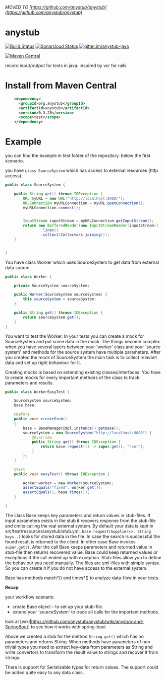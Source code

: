 *MOVED TO [https://github.com/anystub/anystub](https://github.com/anystub/anystub)*

# anystub   

[![Build Status](https://travis-ci.org/anystub/anystub.svg?branch=master)](https://travis-ci.org/anystub/anystub) [![Sonarcloud Status](https://sonarcloud.io/api/project_badges/measure?project=org.anystub:anystub&metric=alert_status)](https://sonarcloud.io/dashboard?id=org.anystub:anystub) [![gitter.im/anystub-java](https://badges.gitter.im/anystub-java.svg)](https://gitter.im/anystub-java)

[![Maven Central](https://maven-badges.herokuapp.com/maven-central/org.anystub/anystub/badge.svg)](https://maven-badges.herokuapp.com/maven-central/org.anystub/anystub)

record input/output for tests in java. inspired by vcr for rails

Install from Maven Central 
===

``` xml
    <dependency>
      <groupId>org.anystub</groupId>
      <artifactId>anystub</artifactId>
      <version>0.3.28</version>
      <scope>test</scope>
    </dependency>
```


Example
===
you can find the example in test folder of the repository. below the first scenario.

you have `class SourceSystem` which has access to external resources (http access).

``` java
public class SourceSystem {

    public String get() throws IOException {
        URL myURL = new URL("http://localhost:8080/");
        URLConnection myURLConnection = myURL.openConnection();
        myURLConnection.connect();


        InputStream inputStream = myURLConnection.getInputStream();
        return new BufferedReader(new InputStreamReader(inputStream))
                .lines()
                .collect(Collectors.joining());
    }


}
```

You have class Worker which uses SourceSystem to get data from external data source.

``` java 
public class Worker {

    private SourceSystem sourceSystem;

    public Worker(SourceSystem sourceSystem) {
        this.sourceSystem = sourceSystem;
    }

    public String get() throws IOException {
        return sourceSystem.get();
    }
}
```

You want to test the Worker. In your tests you can create a mock for SourceSystem and put some data in the mock. The things become complex when you have several layers between your 'worker' class and your 'source system' and methods for the source system have multiple parameters. 
After you created the mock of SourceSystem the main task is to collect relavant data and set up right behaviour for it.

Creating mocks is based on extending existing classes/interfaces. You have to create mocks for every important methods of the class to track parameters and results.

``` java
public class WorkerEasyTest {

    SourceSystem sourceSystem;
    Base base;

    @Before
    public void createStub()
    {
        base = BaseManagerImpl.instance().getBase();
        sourceSystem = new SourceSystem("http://localhost:8080") {
            @Override
            public String get() throws IOException {
                return base.request(() -> super.get(), "root");
            }
        };
    }

    @Test
    public void easyTest() throws IOException {

        Worker worker = new Worker(sourceSystem);
        assertEquals("fixed", worker.get());
        assertEquals(1, base.times());
    }

}
```

The class Base keeps key parameters and return values in stub-files. If input parameters exists in the stub it recovers response from the stub-file and omits calling the real external system.
By default your data is kept in src/test/resources/anystub/stub.yml. 
`base.request(Supplier<>, String keys..)` looks for stored data in the file. In case the search is successful the found result is returned to the client. In other case Base invokes `super.get()`. After the call Base keeps parameters and returned value in stub-file then returns recovered value.
Base could keep returned values or exceptions if the call ended up with exception.
Stub-files allow you to define the behaviour you need manually. The files are yml-files with simple syntax. So you can create it if you do not have access to the external system.

Base has methods match*() and times*() to analyze data-flow in your tests.

**Recap**

your workflow scenario:
- create Base object - to set up your stub-file.
- extend your 'sourceSystem' to trace all calls for the important methods.

look at [wiki|https://github.com/anystub/anystub/wiki/anystub-and-SpringBoot] to see how it works with spring-boot


Above we created a stub for the method `String get()` which has no parameters and returns String. When methods have parameters of non-trivial types you need to extract key-data from parameters as String and write convertors to transform the result value to strings and recover it from strings.

There is support for Serializable types for return values. The support could be added quite easy to any data class.
